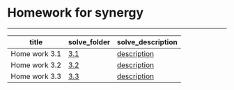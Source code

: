 # Homework for synergy

---

| title         | solve_folder                  | solve_description                           |
|---------------|-------------------------------|---------------------------------------------|
| Home work 3.1 | [3.1](homeworks/3.1/solve.md) | [description](homeworks/3.1/description.md) |
| Home work 3.2 | [3.2](homeworks/3.2/solve.md) | [description](homeworks/3.2/description.md) |
| Home work 3.3 | [3.3](homeworks/3.3/solve.md) | [description](homeworks/4.4/description.md) | 
